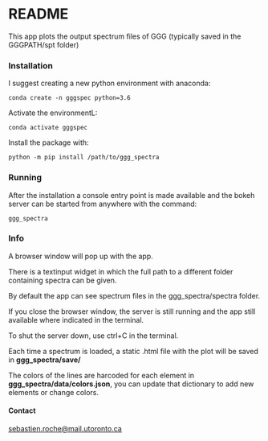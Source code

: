 # README #

This app plots the output spectrum files of GGG (typically saved in the GGGPATH/spt folder)

### Installation ###

I suggest creating a new python environment with anaconda:

	conda create -n gggspec python=3.6

Activate the environmentL:

	conda activate gggspec

Install the package with:

	python -m pip install /path/to/ggg_spectra

### Running ###

After the installation a console entry point is made available and the bokeh server can be started from anywhere with the command:

	ggg_spectra

### Info ###

A browser window will pop up with the app.

There is a textinput widget in which the full path to a different folder containing spectra can be given.

By default the app can see spectrum files in the ggg_spectra/spectra folder.

If you close the browser window, the server is still running and the app still available where indicated in the terminal.

To shut the server down, use ctrl+C in the terminal.

Each time a spectrum is loaded, a static .html file with the plot will be saved in **ggg_spectra/save/**

The colors of the lines are harcoded for each element in **ggg_spectra/data/colors.json**, you can update that dictionary to add new elements or change colors.

#### Contact ####

sebastien.roche@mail.utoronto.ca
